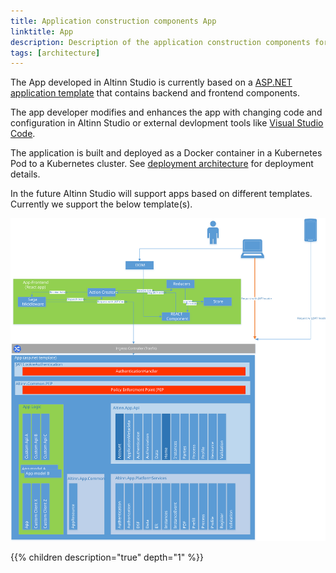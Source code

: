 ```yaml
---
title: Application construction components App
linktitle: App
description: Description of the application construction components for the app developed in altinn studio. 
tags: [architecture]
---
```


The App developed in Altinn Studio is currently based on a
[ASP.NET application template](/technology/solutions/altinn-apps/app/apptemplates/asp.net/) that contains backend and frontend components.

The app developer modifies and enhances the app
with changing code and configuration in Altinn Studio or external devlopment tools like [Visual Studio Code](https://code.visualstudio.com/). 

The application is built and deployed as a Docker container in a Kubernetes Pod to a Kubernetes cluster.
See [deployment architecture](/technology/architecture/infrastructure/deployement/altinn-apps) for deployment details. 

In the future Altinn Studio will support apps based on different templates. Currently we support the below template(s).

!["App architecture diagram"](app_application_architecture.svg "App application architecture")

{{% children description="true" depth="1" %}}
